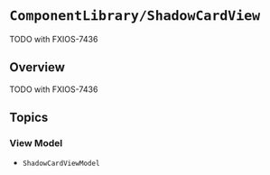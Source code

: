 # ``ComponentLibrary/ShadowCardView``

TODO with FXIOS-7436

## Overview

TODO with FXIOS-7436

## Topics

### View Model

- ``ShadowCardViewModel``
